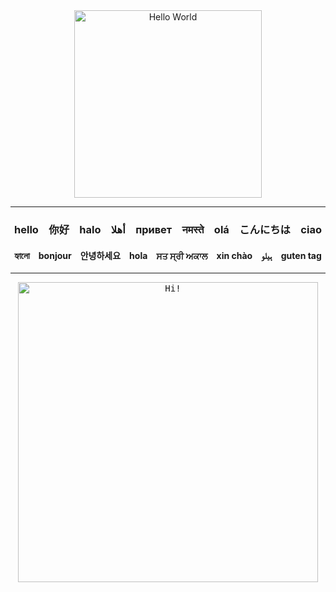 
<div align="center">

  <img src="https://pdxopen.tech/wp-content/uploads/2020/10/hello_world.gif" alt="Hello World" style="width: 300px;"/>
  
  <hr>

  ### hello&emsp;你好&emsp;halo&emsp;أهلا&emsp;привет&emsp;नमस्ते&emsp;olá&emsp;こんにちは&emsp;ciao
  #### হ্যালো&emsp;bonjour&emsp;안녕하세요&emsp;hola&emsp;ਸਤ ਸ੍ਰੀ ਅਕਾਲ&emsp;xin chào&emsp;ہیلو&emsp;guten tag 

  <hr>

  <kbd>
    <img src="https://media.giphy.com/media/l49JUvg7XunM0Usve/giphy.gif" alt="Hi!" style="width: 480px;"/>
  </kbd>

  <br>

</div>

